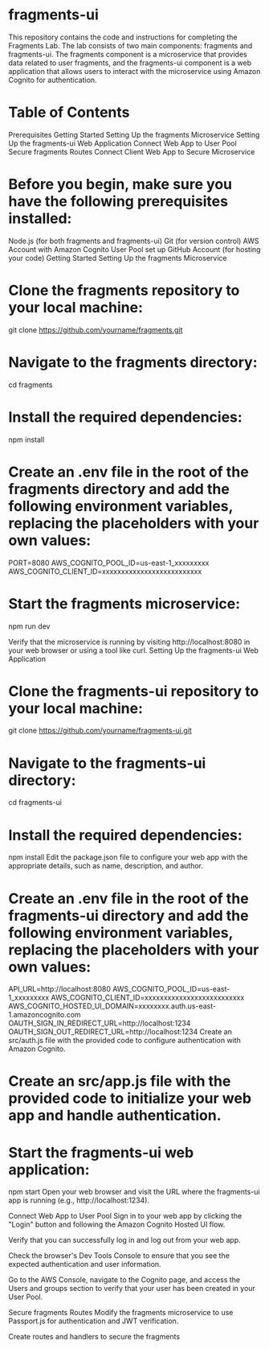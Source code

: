 # fragments-ui

This repository contains the code and instructions for completing the Fragments Lab. The lab consists of two main components: fragments and fragments-ui. The fragments component is a microservice that provides data related to user fragments, and the fragments-ui component is a web application that allows users to interact with the microservice using Amazon Cognito for authentication.

# Table of Contents
Prerequisites
Getting Started
Setting Up the fragments Microservice
Setting Up the fragments-ui Web Application
Connect Web App to User Pool
Secure fragments Routes
Connect Client Web App to Secure Microservice


# Before you begin, make sure you have the following prerequisites installed:
Node.js (for both fragments and fragments-ui)
Git (for version control)
AWS Account with Amazon Cognito User Pool set up
GitHub Account (for hosting your code)
Getting Started
Setting Up the fragments Microservice


# Clone the fragments repository to your local machine:
git clone https://github.com/yourname/fragments.git


# Navigate to the fragments directory:
cd fragments


# Install the required dependencies:
npm install


# Create an .env file in the root of the fragments directory and add the following environment variables, replacing the placeholders with your own values:
PORT=8080
AWS_COGNITO_POOL_ID=us-east-1_xxxxxxxxx
AWS_COGNITO_CLIENT_ID=xxxxxxxxxxxxxxxxxxxxxxxxxx



# Start the fragments microservice:
npm run dev


Verify that the microservice is running by visiting http://localhost:8080 in your web browser or using a tool like curl.
Setting Up the fragments-ui Web Application


# Clone the fragments-ui repository to your local machine:
git clone https://github.com/yourname/fragments-ui.git



# Navigate to the fragments-ui directory:
cd fragments-ui


# Install the required dependencies:
npm install
Edit the package.json file to configure your web app with the appropriate details, such as name, description, and author.

# Create an .env file in the root of the fragments-ui directory and add the following environment variables, replacing the placeholders with your own values:
API_URL=http://localhost:8080
AWS_COGNITO_POOL_ID=us-east-1_xxxxxxxxx
AWS_COGNITO_CLIENT_ID=xxxxxxxxxxxxxxxxxxxxxxxxxx
AWS_COGNITO_HOSTED_UI_DOMAIN=xxxxxxxx.auth.us-east-1.amazoncognito.com
OAUTH_SIGN_IN_REDIRECT_URL=http://localhost:1234
OAUTH_SIGN_OUT_REDIRECT_URL=http://localhost:1234
Create an src/auth.js file with the provided code to configure authentication with Amazon Cognito.

# Create an src/app.js file with the provided code to initialize your web app and handle authentication.

# Start the fragments-ui web application:
npm start
Open your web browser and visit the URL where the fragments-ui app is running (e.g., http://localhost:1234).

Connect Web App to User Pool
Sign in to your web app by clicking the "Login" button and following the Amazon Cognito Hosted UI flow.

Verify that you can successfully log in and log out from your web app.

Check the browser's Dev Tools Console to ensure that you see the expected authentication and user information.

Go to the AWS Console, navigate to the Cognito page, and access the Users and groups section to verify that your user has been created in your User Pool.

Secure fragments Routes
Modify the fragments microservice to use Passport.js for authentication and JWT verification.

Create routes and handlers to secure the fragments
